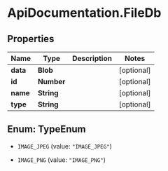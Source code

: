 # ApiDocumentation.FileDb

## Properties

Name | Type | Description | Notes
------------ | ------------- | ------------- | -------------
**data** | **Blob** |  | [optional] 
**id** | **Number** |  | [optional] 
**name** | **String** |  | [optional] 
**type** | **String** |  | [optional] 



## Enum: TypeEnum


* `IMAGE_JPEG` (value: `"IMAGE_JPEG"`)

* `IMAGE_PNG` (value: `"IMAGE_PNG"`)




